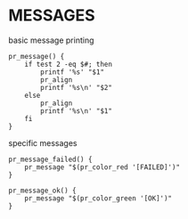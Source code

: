 # MESSAGES

basic message printing

    pr_message() {
        if test 2 -eq $#; then
            printf '%s' "$1"
            pr_align
            printf '%s\n' "$2"
        else
            pr_align
            printf '%s\n' "$1"
        fi
    }

specific messages

    pr_message_failed() {
        pr_message "$(pr_color_red '[FAILED]')"
    }

    pr_message_ok() {
        pr_message "$(pr_color_green '[OK]')"
    }
